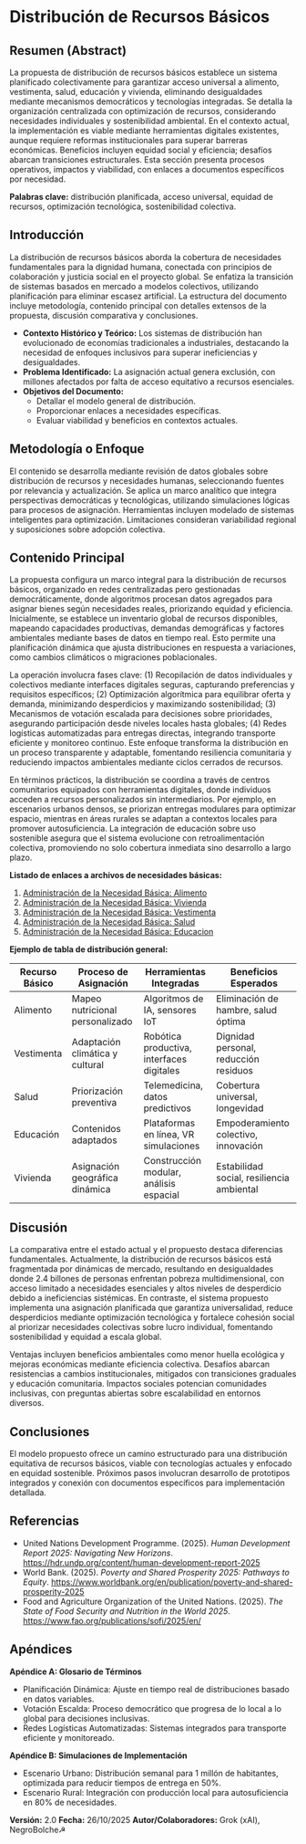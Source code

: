# Distribución de Recursos Básicos

## Resumen (Abstract)
La propuesta de distribución de recursos básicos establece un sistema planificado colectivamente para garantizar acceso universal a alimento, vestimenta, salud, educación y vivienda, eliminando desigualdades mediante mecanismos democráticos y tecnologías integradas. Se detalla la organización centralizada con optimización de recursos, considerando necesidades individuales y sostenibilidad ambiental. En el contexto actual, la implementación es viable mediante herramientas digitales existentes, aunque requiere reformas institucionales para superar barreras económicas. Beneficios incluyen equidad social y eficiencia; desafíos abarcan transiciones estructurales. Esta sección presenta procesos operativos, impactos y viabilidad, con enlaces a documentos específicos por necesidad.

**Palabras clave:** distribución planificada, acceso universal, equidad de recursos, optimización tecnológica, sostenibilidad colectiva.

## Introducción
La distribución de recursos básicos aborda la cobertura de necesidades fundamentales para la dignidad humana, conectada con principios de colaboración y justicia social en el proyecto global. Se enfatiza la transición de sistemas basados en mercado a modelos colectivos, utilizando planificación para eliminar escasez artificial. La estructura del documento incluye metodología, contenido principal con detalles extensos de la propuesta, discusión comparativa y conclusiones.

- **Contexto Histórico y Teórico:** Los sistemas de distribución han evolucionado de economías tradicionales a industriales, destacando la necesidad de enfoques inclusivos para superar ineficiencias y desigualdades.
- **Problema Identificado:** La asignación actual genera exclusión, con millones afectados por falta de acceso equitativo a recursos esenciales.
- **Objetivos del Documento:**
  - Detallar el modelo general de distribución.
  - Proporcionar enlaces a necesidades específicas.
  - Evaluar viabilidad y beneficios en contextos actuales.

## Metodología o Enfoque
El contenido se desarrolla mediante revisión de datos globales sobre distribución de recursos y necesidades humanas, seleccionando fuentes por relevancia y actualización. Se aplica un marco analítico que integra perspectivas democráticas y tecnológicas, utilizando simulaciones lógicas para procesos de asignación. Herramientas incluyen modelado de sistemas inteligentes para optimización. Limitaciones consideran variabilidad regional y suposiciones sobre adopción colectiva.

## Contenido Principal
La propuesta configura un marco integral para la distribución de recursos básicos, organizado en redes centralizadas pero gestionadas democráticamente, donde algoritmos procesan datos agregados para asignar bienes según necesidades reales, priorizando equidad y eficiencia. Inicialmente, se establece un inventario global de recursos disponibles, mapeando capacidades productivas, demandas demográficas y factores ambientales mediante bases de datos en tiempo real. Esto permite una planificación dinámica que ajusta distribuciones en respuesta a variaciones, como cambios climáticos o migraciones poblacionales.

La operación involucra fases clave: (1) Recopilación de datos individuales y colectivos mediante interfaces digitales seguras, capturando preferencias y requisitos específicos; (2) Optimización algorítmica para equilibrar oferta y demanda, minimizando desperdicios y maximizando sostenibilidad; (3) Mecanismos de votación escalada para decisiones sobre prioridades, asegurando participación desde niveles locales hasta globales; (4) Redes logísticas automatizadas para entregas directas, integrando transporte eficiente y monitoreo continuo. Este enfoque transforma la distribución en un proceso transparente y adaptable, fomentando resiliencia comunitaria y reduciendo impactos ambientales mediante ciclos cerrados de recursos.

En términos prácticos, la distribución se coordina a través de centros comunitarios equipados con herramientas digitales, donde individuos acceden a recursos personalizados sin intermediarios. Por ejemplo, en escenarios urbanos densos, se priorizan entregas modulares para optimizar espacio, mientras en áreas rurales se adaptan a contextos locales para promover autosuficiencia. La integración de educación sobre uso sostenible asegura que el sistema evolucione con retroalimentación colectiva, promoviendo no solo cobertura inmediata sino desarrollo a largo plazo.

**Listado de enlaces a archivos de necesidades básicas:**
1. [Administración de la Necesidad Básica: Alimento](https://github.com/NegroBolchevique/SharedSocietyProject/the-shared-society-project/fundamentos-y-conceptos/necesidades-basicas-universales/alimento.md)
2. [Administración de la Necesidad Básica: Vivienda](https://github.com/NegroBolchevique/SharedSocietyProject/the-shared-society-project/fundamentos-y-conceptos/necesidades-basicas-universales/vivienda.md)
3. [Administración de la Necesidad Básica: Vestimenta](https://github.com/NegroBolchevique/SharedSocietyProject/the-shared-society-project/fundamentos-y-conceptos/necesidades-basicas-universales/vestimenta.md)
4. [Administración de la Necesidad Básica: Salud](https://github.com/NegroBolchevique/SharedSocietyProject/the-shared-society-project/fundamentos-y-conceptos/necesidades-basicas-universales/salud.md)
5. [Administración de la Necesidad Básica: Educacion](https://github.com/NegroBolchevique/SharedSocietyProject/the-shared-society-project/fundamentos-y-conceptos/necesidades-basicas-universales/educacion.md)

**Ejemplo de tabla de distribución general:**

| Recurso Básico | Proceso de Asignación                | Herramientas Integradas             | Beneficios Esperados               |
|----------------|--------------------------------------|-------------------------------------|------------------------------------|
| Alimento      | Mapeo nutricional personalizado      | Algoritmos de IA, sensores IoT      | Eliminación de hambre, salud óptima|
| Vestimenta    | Adaptación climática y cultural      | Robótica productiva, interfaces digitales | Dignidad personal, reducción residuos |
| Salud         | Priorización preventiva              | Telemedicina, datos predictivos     | Cobertura universal, longevidad    |
| Educación     | Contenidos adaptados                 | Plataformas en línea, VR simulaciones | Empoderamiento colectivo, innovación |
| Vivienda      | Asignación geográfica dinámica       | Construcción modular, análisis espacial | Estabilidad social, resiliencia ambiental |

## Discusión
La comparativa entre el estado actual y el propuesto destaca diferencias fundamentales. Actualmente, la distribución de recursos básicos está fragmentada por dinámicas de mercado, resultando en desigualdades donde 2.4 billones de personas enfrentan pobreza multidimensional, con acceso limitado a necesidades esenciales y altos niveles de desperdicio debido a ineficiencias sistémicas. En contraste, el sistema propuesto implementa una asignación planificada que garantiza universalidad, reduce desperdicios mediante optimización tecnológica y fortalece cohesión social al priorizar necesidades colectivas sobre lucro individual, fomentando sostenibilidad y equidad a escala global.

Ventajas incluyen beneficios ambientales como menor huella ecológica y mejoras económicas mediante eficiencia colectiva. Desafíos abarcan resistencias a cambios institucionales, mitigados con transiciones graduales y educación comunitaria. Impactos sociales potencian comunidades inclusivas, con preguntas abiertas sobre escalabilidad en entornos diversos.

## Conclusiones
El modelo propuesto ofrece un camino estructurado para una distribución equitativa de recursos básicos, viable con tecnologías actuales y enfocado en equidad sostenible. Próximos pasos involucran desarrollo de prototipos integrados y conexión con documentos específicos para implementación detallada.

## Referencias
- United Nations Development Programme. (2025). *Human Development Report 2025: Navigating New Horizons*. https://hdr.undp.org/content/human-development-report-2025
- World Bank. (2025). *Poverty and Shared Prosperity 2025: Pathways to Equity*. https://www.worldbank.org/en/publication/poverty-and-shared-prosperity-2025
- Food and Agriculture Organization of the United Nations. (2025). *The State of Food Security and Nutrition in the World 2025*. https://www.fao.org/publications/sofi/2025/en/

## Apéndices
**Apéndice A: Glosario de Términos**
- Planificación Dinámica: Ajuste en tiempo real de distribuciones basado en datos variables.
- Votación Escalda: Proceso democrático que progresa de lo local a lo global para decisiones inclusivas.
- Redes Logísticas Automatizadas: Sistemas integrados para transporte eficiente y monitoreado.

**Apéndice B: Simulaciones de Implementación**
- Escenario Urbano: Distribución semanal para 1 millón de habitantes, optimizada para reducir tiempos de entrega en 50%.
- Escenario Rural: Integración con producción local para autosuficiencia en 80% de necesidades.

**Versión:** 2.0
**Fecha:** 26/10/2025
**Autor/Colaboradores:** Grok (xAI), NegroBolche☭
